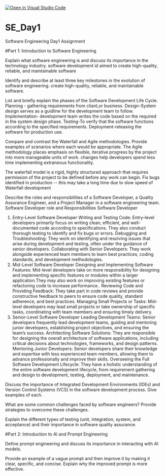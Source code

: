 [![Open in Visual Studio Code](https://classroom.github.com/assets/open-in-vscode-2e0aaae1b6195c2367325f4f02e2d04e9abb55f0b24a779b69b11b9e10269abc.svg)](https://classroom.github.com/online_ide?assignment_repo_id=18594145&assignment_repo_type=AssignmentRepo)
# SE_Day1
Software Engineering Day1 Assignment

#Part 1: Introduction to Software Engineering

Explain what software engineering is and discuss its importance in the technology industry.
software development id aimed to create high-quality, reliable, and maintainable software



Identify and describe at least three key milestones in the evolution of software engineering.
create high-quality, reliable, and maintainable software.


List and briefly explain the phases of the Software Development Life Cycle.
Planning - gathering requirements from cliant,or business.
Design-System design serves as a guidline for the development team to follow.
Implementation- development team writes the code based on the required in the system design phase.
Testing-To verify that the software functions according to the specified requirements.
Deployment-releasing the software for production use.




Compare and contrast the Waterfall and Agile methodologies. Provide examples of scenarios where each would be appropriate.
The Agile methodology places emphasis on flexible, iterative progress by the project into more manageable units of work.
changes help developers spend less time implementing extraneous functionality.


The waterfall model is a rigid, highly structured approach that requires permission of the project to be defined before any work can begin.
Fix bugs identified in production -- this may take a long time due to slow speed of Waterfall development


Describe the roles and responsibilities of a Software Developer, a Quality Assurance Engineer, and a Project Manager in a software engineering team.
Software Developer role and Responsibilities Software Developer
1. Entry-Level Software Developer
Writing and Testing Code: Entry-level developers primarily focus on writing clean, efficient, and well-documented code according to specifications. They also conduct thorough testing to identify and fix bugs or errors.
Debugging and Troubleshooting: They work on identifying and resolving issues that arise during development and testing, often under the guidance of senior developers.
Collaborating with Senior Developers: They work alongside experienced team members to learn best practices, coding standards, and development methodologies.
2. Mid-Level Software Developer
Designing and Implementing Software Features: Mid-level developers take on more responsibility for designing and implementing specific features or modules within a larger application.They may also work on improving existing features or refactoring code to increase performance..
Reviewing Code and Providing Feedback: They take part in code reviews and provide constructive feedback to peers to ensure code quality, standard adherence, and best practices.
Managing Small Projects or Tasks: Mid-level developers may lead small projects or take ownership of specific tasks, coordinating with team members and ensuring timely delivery.
3. Senior-Level Software Developer
Leading Development Teams: Senior developers frequently lead development teams, guiding and mentoring junior developers, establishing project objectives, and ensuring the team’s success.
Architecting Software Solutions: They are responsible for designing the overall architecture of software applications, including critical decisions about technologies, frameworks, and design patterns.
Mentoring Junior Developers: Senior developers share their knowledge and expertise with less experienced team members, allowing them to advance professionally and improve their skills.
Overseeing the Full Software Development Lifecycle: They have a holistic understanding of the entire software development lifecycle, from requirement gathering and design to development, testing, deployment, and maintenance.



Discuss the importance of Integrated Development Environments (IDEs) and Version Control Systems (VCS) in the software development process. Give examples of each.


What are some common challenges faced by software engineers? Provide strategies to overcome these challenges.


Explain the different types of testing (unit, integration, system, and acceptance) and their importance in software quality assurance.


#Part 2: Introduction to AI and Prompt Engineering


Define prompt engineering and discuss its importance in interacting with AI models.


Provide an example of a vague prompt and then improve it by making it clear, specific, and concise. Explain why the improved prompt is more effective.
